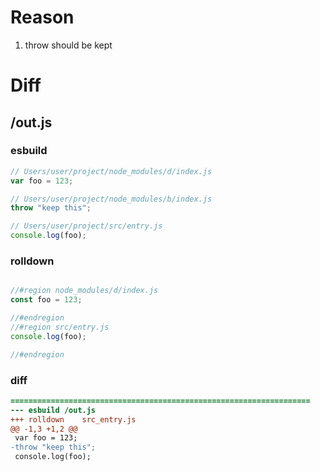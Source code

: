 # Reason
1. throw should be kept
# Diff
## /out.js
### esbuild
```js
// Users/user/project/node_modules/d/index.js
var foo = 123;

// Users/user/project/node_modules/b/index.js
throw "keep this";

// Users/user/project/src/entry.js
console.log(foo);
```
### rolldown
```js

//#region node_modules/d/index.js
const foo = 123;

//#endregion
//#region src/entry.js
console.log(foo);

//#endregion
```
### diff
```diff
===================================================================
--- esbuild	/out.js
+++ rolldown	src_entry.js
@@ -1,3 +1,2 @@
 var foo = 123;
-throw "keep this";
 console.log(foo);

```